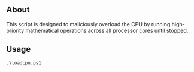## About
This script is designed to maliciously overload the CPU by running high-priority mathematical operations across all processor cores until stopped.

## Usage
`.\loadcpu.ps1`
